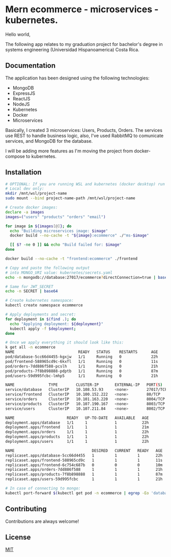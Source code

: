 # Mern ecommerce - microservices - kubernetes.

Hello world,

The following app relates to my graduation project 
for bachelor's degree in systems engineering (Universidad Hispanoamerica) Costa Rica.


## Documentation

The application has been designed using the following technologies:

- MongoDB
- ExpressJS
- ReactJS
- NodeJS
- Kubernetes
- Docker
- Microservices

Basically, I created 3 microservices: Users, Products, Orders.
The services use REST to handle business logic, also,
I've used RabbitMQ to comunicate services, and MongoDB for the database.

I will be adding more features as I'm moving the project from 
docker-compose to kubernetes.

## Installation

```bash
# OPTIONAL: If you are running WSL and kubernetes (docker desktop) run the following:
# Local dev only:
mkdir /mnt/wsl/project-name
sudo mount --bind project-name-path /mnt/wsl/project-name

# Create docker images:
declare -a images
images=("users" "products" "orders" "email")

for image in ${images[@]}; do
  echo "Building microservices image: $image"
  docker build --no-cache -t "${image}:ecommerce" ./"ms-$image" 

  [[ $? -ne 0 ]] && echo "Build failed for: $image"
done

docker build --no-cache -t "frontend:ecommerce" ./frontend

# Copy and paste the following output
# into MONGO_URI value: kubernetes/secrets.yaml 
echo -n mongodb://database:27017/ecommerce?directConnection=true | base64

# Same for JWT_SECRET
echo -n SECRET | base64

# Create kubernetes namespace:
kubectl create namespace ecommerce

# Apply deployments and secret:
for deployment in $(find .); do
  echo "Applying deployment: ${deployment}"
  kubectl apply -f $deployment;
done

# Once we apply everything it should look like this:
k get all -n ecommerce
NAME                            READY   STATUS    RESTARTS      AGE
pod/database-5cc66d4455-kgxjw   1/1     Running   0             22h
pod/frontend-588965cd9c-6kxfl   1/1     Running   0             11s
pod/orders-7dd886f588-pcslh     1/1     Running   0             21h
pod/products-7f8b898888-pdptb   1/1     Running   0             87m
pod/users-59d995fcbc-lmhp5      1/1     Running   0             21h

NAME               TYPE        CLUSTER-IP       EXTERNAL-IP   PORT(S)     AGE
service/database   ClusterIP   10.108.53.93     <none>        27017/TCP   22h
service/frontend   ClusterIP   10.100.152.222   <none>        80/TCP      21m
service/orders     ClusterIP   10.101.163.220   <none>        8004/TCP    22h
service/products   ClusterIP   10.107.190.167   <none>        8003/TCP    22h
service/users      ClusterIP   10.107.211.84    <none>        8002/TCP    22h

NAME                       READY   UP-TO-DATE   AVAILABLE   AGE
deployment.apps/database   1/1     1            1           22h
deployment.apps/frontend   1/1     1            1           21m
deployment.apps/orders     1/1     1            1           22h
deployment.apps/products   1/1     1            1           22h
deployment.apps/users      1/1     1            1           22h

NAME                                  DESIRED   CURRENT   READY   AGE
replicaset.apps/database-5cc66d4455   1         1         1       22h
replicaset.apps/frontend-588965cd9c   1         1         1       11s
replicaset.apps/frontend-6c754c687b   0         0         0       10m
replicaset.apps/orders-7dd886f588     1         1         1       21h
replicaset.apps/products-7f8b898888   1         1         1       87m
replicaset.apps/users-59d995fcbc      1         1         1       21h

# In case of connecting to mongo:
kubectl port-forward $(kubectl get pod -n ecommerce | egrep -Eo 'database-(\w+\-)\w+') -n ecommerce 27017:27017
```

## Contributing

Contributions are always welcome!


## License

[MIT](https://choosealicense.com/licenses/mit/)


